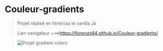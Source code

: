 # Couleur-gradients

> Projet réalisé en html/css et vanilla Js 
>
> Lien navigateur ===>https://fiorenzo84.github.io/Couleur-gradients/

>![Projet gradient colors](https://user-images.githubusercontent.com/111232852/197808844-da0b0f46-bb7b-4dbb-9fd8-d03213f63edd.png)


